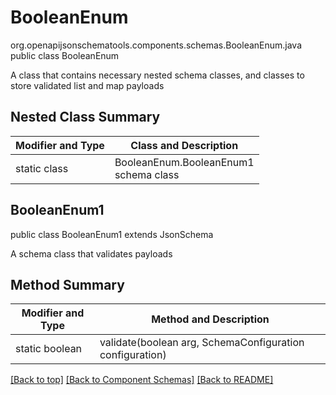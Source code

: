 # BooleanEnum
org.openapijsonschematools.components.schemas.BooleanEnum.java
public class BooleanEnum

A class that contains necessary nested schema classes, and classes to store validated list and map payloads

## Nested Class Summary
| Modifier and Type | Class and Description |
| ----------------- | ---------------------- |
| static class | BooleanEnum.BooleanEnum1<br> schema class |

## BooleanEnum1
public class BooleanEnum1
extends JsonSchema

A schema class that validates payloads


## Method Summary
| Modifier and Type | Method and Description |
| ----------------- | ---------------------- |
| static boolean | validate(boolean arg, SchemaConfiguration configuration) |

[[Back to top]](#top) [[Back to Component Schemas]](../../../README.md#Component-Schemas) [[Back to README]](../../../README.md)
